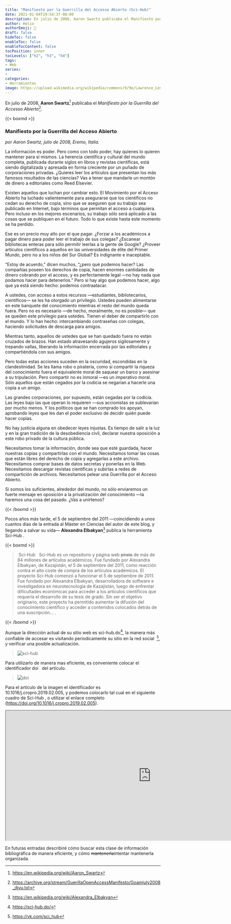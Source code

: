 ```yaml
---
title: "Manifiesto por la Guerrilla del Accesso Abierto (Sci-Hub)"
date: 2021-01-04T19:54:37-08:00
description: En julio de 2008, Aaron Swartz publicaba el Manifiesto por la Guerrilla del Accesso Abierto.
author: Helio
authorEmoji: 📡
draft: false
hideToc: false
enableToc: false
enableTocContent: false
tocPosition: inner
tocLevels: ["h2", "h3", "h4"]
tags:
- Web
series:
-
categories:
- Herramientas
image: https://upload.wikimedia.org/wikipedia/commons/9/9e/Lawrence_Lessig_and_Aaron_Swartz.jpg
---
```


En julio de 2008, **Aaron Swartz**[^1] publicaba el *Manifiesto por la Guerrilla del Accesso Abierto*[^2].

{{< boxmd >}}

### Manifiesto por la Guerrilla del Acceso Abierto

*por Aaron Swartz,
julio de 2008, Eremo, Italia.*

La información es poder. Pero como con todo poder, hay quienes lo quieren mantener para sí mismos. La herencia científica y cultural del mundo completa, publicada durante siglos en libros y revistas científicas, está siendo digitalizada y apresada en forma creciente por un puñado de corporaciones privadas. ¿Quieres leer los artículos que presentan los más famosos resultados de las ciencias? Vas a tener que mandarle un montón de dinero a editoriales como Reed Elsevier.

Existen aquellos que luchan por cambiar esto. El Movimiento por el Acceso Abierto ha luchado valientemente para asegurarse que los científicos no cedan su derecho de copia, sino que se aseguren que su trabajo sea publicado en Internet, bajo términos que permitan el acceso a cualquiera. Pero incluso en los mejores escenarios, su trabajo sólo será aplicado a las cosas que se publiquen en el futuro. Todo lo que existe hasta este momento se ha perdido.

Ese es un precio muy alto por el que pagar. ¿Forzar a los académicos a pagar dinero para poder leer el trabajo de sus colegas? ¿Escanear bibliotecas enteras para sólo permitir leerlas a la gente de Google? ¿Proveer artículos científicos a aquellos en las universidades de élite del Primer Mundo, pero no a los niños del Sur Global? Es indignante e inaceptable.

“Estoy de acuerdo,” dicen muchos, “¿pero qué podemos hacer? Las compañías poseen los derechos de copia, hacen enormes cantidades de dinero cobrando por el acceso, y es perfectamente legal —no hay nada que podamos hacer para detenerlos.” Pero sí hay algo que podemos hacer, algo que ya está siendo hecho: podemos contraatacar.

A ustedes, con acceso a estos recursos —estudiantes, bibliotecarios, científicos— se les ha otorgado un privilegio. Ustedes pueden alimentarse en este banquete del conocimiento mientras el resto del mundo queda fuera. Pero no es necesario —de hecho, moralmente, no es posible— que se queden este privilegio para ustedes. Tienen el deber de compartirlo con el mundo. Y lo han hecho: intercambiando contraseñas con colegas, haciendo solicitudes de descarga para amigos.

Mientras tanto, aquellos de ustedes que se han quedado fuera no están cruzados de brazos. Han estado atravesando agujeros sigilosamente y trepando vallas, liberando la información encerrada por las editoriales y compartiéndola con sus amigos.

Pero todas estas acciones suceden en la oscuridad, escondidas en la clandestinidad. Se les llama robo o piratería, como si compartir la riqueza del conocimiento fuera el equivalente moral de saquear un barco y asesinar a su tripulación. Pero compartir no es inmoral —es un imperativo moral. Sólo aquellos que están cegados por la codicia se negarían a hacerle una copia a un amigo.

Las grandes corporaciones, por supuesto, están cegadas por la codicia. Las leyes bajo las que operan lo requieren —sus accionistas se sublevarían por mucho menos. Y los políticos que se han comprado los apoyan, aprobando leyes que les dan el poder exclusivo de decidir quién puede hacer copias.

No hay justicia alguna en obedecer leyes injustas. Es tiempo de salir a la luz y en la gran tradición de la desobediencia civil, declarar nuestra oposición a este robo privado de la cultura pública.

Necesitamos tomar la información, donde sea que esté guardada, hacer nuestras copias y compartirlas con el mundo. Necesitamos tomar las cosas que están libres del derecho de copia y agregarlas a este archivo. Necesitamos comprar bases de datos secretas y ponerlas en la Web. Necesitamos descargar revistas científicas y subirlas a redes de compartición de archivos. Necesitamos pelear una Guerrilla por el Acceso Abierto.

Si somos los suficientes, alrededor del mundo, no sólo enviaremos un fuerte mensaje en oposición a la privatización del conocimiento —la haremos una cosa del pasado. ¿Vas a unírtenos?

{{< /boxmd >}}

Pocos años más tarde, el 5 de septiembre del 2011 —coincidiendo a unos cuantos dias de la entrada al Máster en Ciencias del autor de este blog, y llegando a salvar su vida— **Alexandra Elbakyan**[^3] publica la herramienta Sci-Hub<i class="ai ai-sci-hub ai-lg" aria-hidden="true"> </i>.

{{< boxmd >}}

> <i class="fa fa-wikipedia-w fa-2x" aria-hidden="true"> </i>Sci-Hub<i class="ai ai-sci-hub ai-lg" aria-hidden="true"> </i>
<i class="fa fa-quote-left" aria-hidden="true"> </i>Sci-Hub es un repositorio y página web ~~pirata~~ de más de 84 millones de artículos académicos. Fue fundado por Alexandra Elbakyan, de Kazajistán, el 5 de septiembre del 2011, como reacción contra el alto coste de compra de los artículos académicos.
El proyecto Sci-Hub comenzó a funcionar el 5 de septiembre de 2011. Fue fundado por Alexandra Elbakyan, desarrolladora de software e investigadora en neurotecnología de Kazajistán, luego de enfrentar dificultades económicas para acceder a los artículos científicos que requería el desarrollo de su tesis de grado. Sin ser el objetivo originario, este proyecto ha permitido aumentar la difusión del conocimiento científico y acceder a contenidos colocados detrás de una suscripción...<i class="fa fa-quote-right" aria-hidden="true"> </i>.

{{< /boxmd >}}


Aunque la dirección actual de su sitio web es sci-hub.do[^4], la manera más confiable de accesar es visitando periodicamente su sitio en la red social <i class="fa fa-vk" aria-hidden="true"> </i>[^5], y verificar una posible actualización.


<div style="width:70%; height:width:70%">

> ![sci-hub](https://lh3.googleusercontent.com/qffgbvg5o7CfGCCVsjSmVLPI0Fn5kJU_TMqc4Esiy32XI3COyBASSbLybBS_oJ6XM7CTCX24y8NyW9AiQRJf0CenBYw6Oy7-8V3SCgB__hzzk3VaGokhN4SJ3VvDbqBEBm7-dNJNkDGDwEWTQGKaBN06jT7Vhir6H7WOfyi0u40ndiS9l9Xq5GBlMLdpD854Vsm9QOgV8MhDU8I2R6JyX_97P5n9khC88JPNNBufVdcMQkvx52sNXuklH7AtlPhryhhgHWZSkJkNATPCwFKApW3l6gLzidkAVVxwVhZY8ydWnRt2tyZfun58P3oBUhoH5sF5pPsstxwg9bjPT8WR4uVWFwsSCPKvSrtGIFNptwWsqStfJJTTst-wfr4_kS9ih2pbkCAt9e9A7dVS2l158Mu3YXy8YKKZDSjH3PmYz8YCZEBl7Ql71WEo93KBEKX2l9mh-zuqu6GDu2GhPpbW_27qejtj-DT0wD__pjpmyTiZ6rZ860TqApvpZXHdiufN3SjfbQQpK52mEAjyRm4OfRBhCH5bQo6Ik0r_2VB8ZElKibjrnTfgmsB6Z_Vw3NOqLnmClLnXH49WtVqwzrrBK3oVNoYmkI4Qt-uneawxsr8oXd9_72f2n7hW4PA1cMexaSZlrgIR8e5hYx1wn-DEP2yXjtkxiJjzOP3dHevTwvPxoA0bbXTnlCdcP73f_g=w1324-h758-no?authuser=3)

</div>

Para utilizarlo de manera mas eficiente, es conveniente colocar el identificador doi <i class="ai ai-doi" aria-hidden="true"> </i> del artículo.

<div style="width:70%; height:width:70%">

> ![doi](https://lh3.googleusercontent.com/9xyQU-lmvbMQO3S6DVhQQzwQXujc975VZDNGDr69Mhraf-x_rDswo3GzW6QYCm_MML_AENkc84F-y6co3xRTeNu-FIhIrVPWpIx06veEkeCmYm_X3cqZ9MQZQIhKf3VqE5vSjRYALRPxy6k5XiaGmPZWICFYPPAyV7xJAfb_DwleWPoKvg8DgcA_PlDgfjWjEvwIQnHeupfJHGnU7ajrgfKvj42FTxtsqKQhll3js57qnGNkZvYAdphWr5cnGy-fCtyL8eB0GIXEFsUwsEgk1G7H8s8pPT-QJhrMaTK_eJKr2920qRJlwkWhk6k8D_CcKyv1357qjjXCO-wr15BfD6Vy5bbNrBI8KRYEbd6s6FUrwUot8tkeRZumVekMgrFZJa9GFE-K4fpVePKm_n0O6vgWWqHIXEDkIwgAIm2NXLR20KplfeVyuDttQPpjd62VqxwCmXNnXVCNNH1gvjt3S4PDiPdqGBRCo-pKbys0zcyEHcV2bbQFp6BLz1R9GwpNlZLSCq98SDXf-q6m_SuApKVZssyaQt25sRVkVJignTkXm3VjMcPSfO1WqjbEHDQBR3u7WsQNYj4wMkeYgxnCCnfd8DD3zXOvYlAYJVnfth8eOCpjn5HHF-ngkZHUCFm3jcXgN6b60HNJ-wQboT5Eaf-UHDTTbvgh10-yxcDmpQEizac28V8MyVCz8jVbJQ=w1219-h868-no?authuser=3)

</div>


Para el artículo de la imagen el identificador es 10.1016/j.cropro.2019.02.005, y podemos colocarlo tal cual en el siguiente cuadro de Sci-Hub<i class="ai ai-sci-hub ai-lg" aria-hidden="true"> </i>, o utilizar el enlace completo (https://doi.org/10.1016/j.cropro.2019.02.005).

<iframe src="https://sci-hub.do/" width="940" height="420"></iframe>

En futuras entradas describiré cómo buscar esta clase de información bibliográfica de manera eficiente, y cómo ~~mantenerla~~intentar mantenerla organizada.


[^1]: https://en.wikipedia.org/wiki/Aaron_Swartz
[^2]: https://archive.org/stream/GuerillaOpenAccessManifesto/Goamjuly2008_djvu.txt
[^3]: https://en.wikipedia.org/wiki/Alexandra_Elbakyan
[^4]: https://sci-hub.do/
[^5]: https://vk.com/sci_hub
